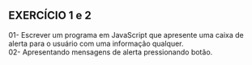 ## EXERCÍCIO 1 e 2

01- Escrever um programa em JavaScript que apresente uma caixa de alerta para o usuário com uma informação qualquer.<br>
02- Apresentando mensagens de alerta pressionando botão.
